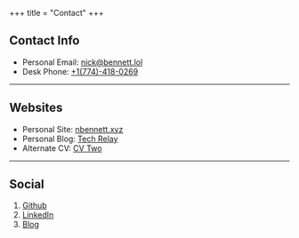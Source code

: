 +++
title = "Contact"
+++

## Contact Info

<!--* Blog Email: [nick@techrelay.xyz](mailto:nick@techrelay.xyz)-->
* Personal Email: [nick@bennett.lol](mailto:nick@bennett.lol)
* Desk Phone: [+1(774)-418-0269](tel:+17744180269)

---

## Websites

* Personal Site: [nbennett.xyz](https://nbennett.xyz)
* Personal Blog: [Tech Relay](https:://techrelay.xyz/posts)
* Alternate CV: [CV Two](https://cv.nbennett.xyz)
<!--## Mailing Address

> PO Box 
>
> Colorado Springs, Colorado
>
> United States
-->
---

## Social

1. [Github](https://github.com/ntbennett)
2. [LinkedIn](https://www.linkedin.com/in/nicholas-bennett-93212015a/)
3. [Blog](https://techrelay.xyz/posts)
